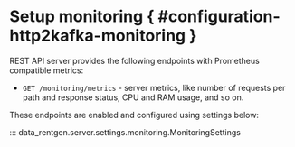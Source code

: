 # Setup monitoring { #configuration-http2kafka-monitoring }

REST API server provides the following endpoints with Prometheus compatible metrics:

- `GET /monitoring/metrics` - server metrics, like number of requests per path and response status, CPU and RAM usage, and so on.

These endpoints are enabled and configured using settings below:

::: data_rentgen.server.settings.monitoring.MonitoringSettings
